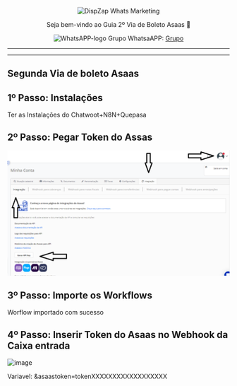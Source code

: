 <p align="center">
<img src="https://cwmkt.com.br/wp-content/uploads/2023/08/logo-github-cwmkt.svg" alt="DispZap Whats Marketing" width="240" />
<p align="center">Seja bem-vindo ao Guia 2º Via de Boleto Asaas 🚀</p>
</p>
  
<p align="center">
<img src="https://whatsapp.com/favicon.ico" alt="WhatsAPP-logo" width="32" />
<span>Grupo WhatsaAPP: </span>
<a href="https://link.cwmkt.com.br/grupo-whats" target="_blank">Grupo</a>
</p>

<hr />
<hr />

## Segunda Via de boleto Asaas

##  1º Passo: Instalações


Ter as Instalações do Chatwoot+N8N+Quepasa


##  2º Passo: Pegar Token do Assas


<img src="https://github.com/EngajamentoFlow/segundaviaasaasquepasa/blob/main/Assas.png" alt="Quepasa-logo" width="700" />	


## 3º Passo:  Importe os Workflows

Worflow importado com sucesso

## 4º Passo: Inserir Token do Asaas no Webhook da Caixa entrada

![image](https://github.com/cwmkt/segundaviaasaas/assets/91642837/916bcd4c-2e9f-453d-9670-3a0958cc76a2)

Variavel: &asaastoken=tokenXXXXXXXXXXXXXXXXXX



